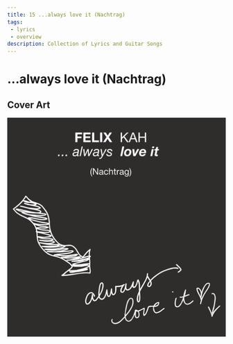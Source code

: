 ```yaml
---
title: 15 ...always love it (Nachtrag)
tags: 
 - lyrics
 - overview
description: Collection of Lyrics and Guitar Songs
---
```


# ...always love it (Nachtrag)

## Cover Art

![Cover](cover.png)
